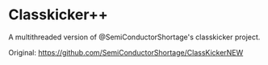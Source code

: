 # Classkicker++
 A multithreaded version of @SemiConductorShortage's classkicker project.
 
 <THIS PROJECT IS NOW OUTDATED AND ITS CODE IS A MESS WRITTEN BY A RETARD LEARNING ABOUT THREADING WHILE WRITING THIS PROGRAM>
 <A NEWER VERSION HAS BEEN WRITTEN BY THE ORIGINAL CREATOR OF CLASSKICKER BUT IS NOT READY TO RELASE TO THE PUBLIC>

Original: 
https://github.com/SemiConductorShortage/ClassKickerNEW

